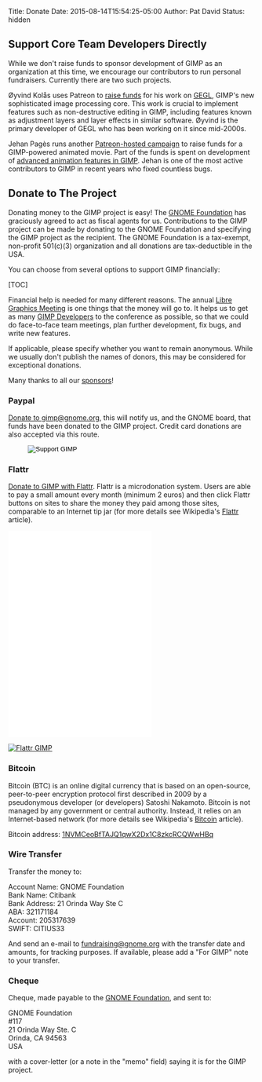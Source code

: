 Title: Donate
Date: 2015-08-14T15:54:25-05:00
Author: Pat David
Status: hidden

## Support Core Team Developers Directly

While we don't raise funds to sponsor development of GIMP as an organization at this time, we encourage our contributors to run personal fundraisers. Currently there are two such projects.

Øyvind Kolås uses Patreon to [raise funds](https://www.patreon.com/pippin) for his work on [GEGL](http://gegl.org/), GIMP's new sophisticated image processing core. This work is crucial to implement features such as non-destructive editing in GIMP, including features known as adjustment layers and layer effects in similar software. Øyvind is the primary developer of GEGL who has been working on it since mid-2000s.

Jehan Pagès runs another [Patreon-hosted campaign](https://www.patreon.com/zemarmot) to raise funds for a GIMP-powered animated movie. Part of the funds is spent on development of [advanced animation features in GIMP](https://girinstud.io/news/2016/12/zemarmot-end-of-year-report/). Jehan is one of the most active contributors to GIMP in recent years who fixed countless bugs.

## Donate to The Project

Donating money to the GIMP project is easy! The [GNOME Foundation](http://www.gnome.org/) has graciously agreed to act as fiscal agents for us. Contributions to the GIMP project can be made by donating to the GNOME Foundation and specifying the GIMP project as the recipient. The GNOME Foundation is a tax-exempt, non-profit 501(c)(3) organization and all donations are tax-deductible in the USA.

You can choose from several options to support GIMP financially:

[TOC]

Financial help is needed for many different reasons. The annual [Libre Graphics Meeting][lgm] is one things that the money will go to. It helps us to get as many [GIMP Developers](http://wiki.gimp.org/) to the conference as possible, so that we could do face-to-face team meetings, plan further development, fix bugs, and write new features.

If applicable, please specify whether you want to remain anonymous. While we usually don't publish the names of donors, this may be considered for exceptional donations.  

Many thanks to all our [sponsors](sponsors.html)!

### Paypal

[Donate to gimp@gnome.org][], this will notify us, and the GNOME board, that funds have been donated to the GIMP project. Credit card donations are also accepted via this route.

<figure>
<form action="https://www.paypal.com/cgi-bin/webscr" method="post"><input name="cmd" type="hidden" value="_xclick"><input name="business" type="hidden" value="gimp@gnome.org"><input name="item_name" type="hidden" value="Donation to GIMP Project"><input name="item_number" type="hidden" value="106"><input name="no_shipping" type="hidden" value="1"><input alt="Support GIMP" name="submit" src="donate.png" type="image"></form>
</figure>

[Donate to gimp@gnome.org]: https://www.paypal.com/cgi-bin/webscr?cmd=_donations&business=gimp%40gnome%2eorg&lc=US&item_name=Donation%20to%20GIMP%20Project&item_number=106&currency_code=USD

### Flattr

[Donate to GIMP with Flattr][flattr]. Flattr is a microdonation system. Users are able to pay a small amount every month (minimum 2 euros) and then click Flattr buttons on sites to share the money they paid among those sites, comparable to an Internet tip jar (for more details see Wikipedia's [Flattr](http://en.wikipedia.org/wiki/Flattr) article).

[flattr]: https://flattr.com/thing/707850

<p>
<iframe frameborder="0" height="420" src="//tools.flattr.net/widgets/thing.html?thing=707850" width="292"></iframe>
</p>

<a class="FlattrButton" 
title="Click to Flattr GIMP"
data-flattr-uid="schumaml"
data-flattr-popout="1"
data-flattr-description="GNU Image Manipulation Program (GIMP)"
data-flattr-url="https://www.gimp.org/"
href="https://flattr.com/thing/707850">
<img src='/theme/images/flattr-badge-large.png' alt='Flattr GIMP'/>
</a>

### Bitcoin

Bitcoin (BTC) is an online digital currency that is based on an open-source, peer-to-peer encryption protocol first described in 2009 by a pseudonymous developer (or developers) Satoshi Nakamoto. Bitcoin is not managed by any government or central authority. Instead, it relies on an Internet-based network (for more details see Wikipedia's [Bitcoin](http://en.wikipedia.org/wiki/Bitcoin) article).

Bitcoin address: [1NVMCeoBfTAJQ1qwX2Dx1C8zkcRCQWwHBq](bitcoin:1NVMCeoBfTAJQ1qwX2Dx1C8zkcRCQWwHBq?label=GIMP%20Donation)

### Wire Transfer

Transfer the money to:

Account Name: GNOME Foundation  
 Bank Name: Citibank  
 Bank Address: 21 Orinda Way Ste C  
 ABA: 321171184  
 Account: 205317639  
 SWIFT: CITIUS33  

And send an e-mail to fundraising@gnome.org with the transfer date and amounts, for tracking purposes. If available, please add a "For GIMP" note to your transfer.

### Cheque

Cheque, made payable to the [GNOME Foundation](http://www.gnome.org/), and sent to:

GNOME Foundation  
 #117  
 21 Orinda Way Ste. C  
 Orinda, CA 94563  
 USA  

with a cover-letter (or a note in the "memo" field) saying it is for the GIMP project.

[lgm]: http://libregraphicsmeeting.org/ 
